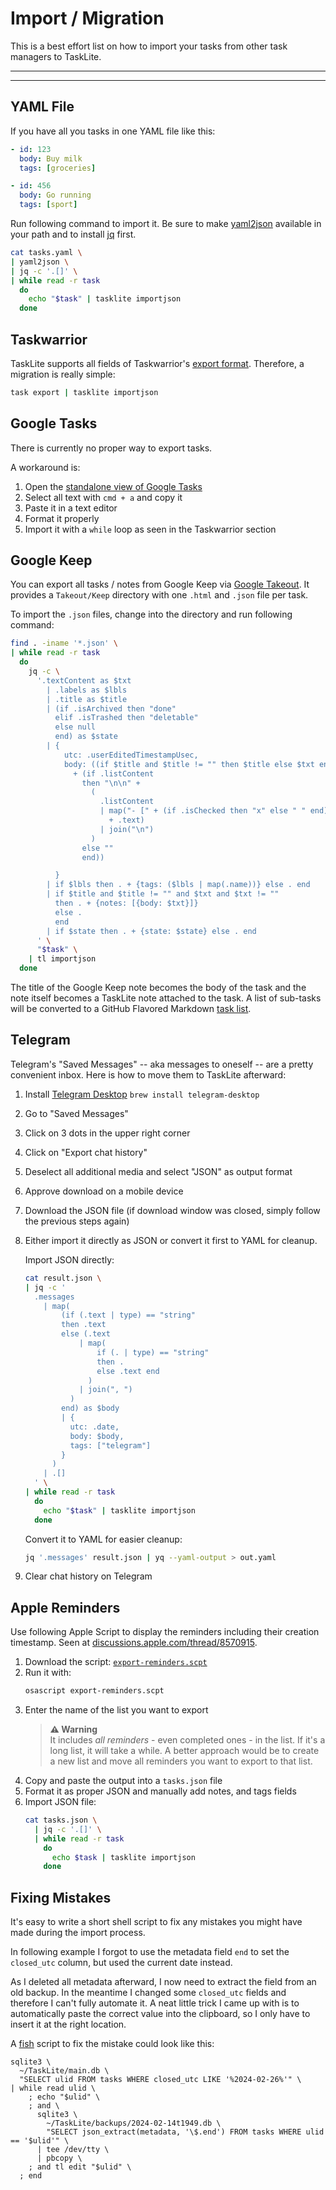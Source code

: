# Import / Migration

This is a best effort list on how to import your tasks
from other task managers to TaskLite.

---
<!-- toc -->
---


## YAML File

If you have all you tasks in one YAML file like this:

```yaml
- id: 123
  body: Buy milk
  tags: [groceries]

- id: 456
  body: Go running
  tags: [sport]
```

Run following command to import it.
Be sure to make [yaml2json] available in your path
and to install [jq] first.

[yaml2json]: https://github.com/ad-si/dotfiles/blob/master/bin/yaml2json-ruby
[jq]: https://stedolan.github.io/jq/

```bash
cat tasks.yaml \
| yaml2json \
| jq -c '.[]' \
| while read -r task
  do
    echo "$task" | tasklite importjson
  done
```


## Taskwarrior

TaskLite supports all fields of Taskwarrior's [export format].
Therefore, a migration is really simple:

```bash
task export | tasklite importjson
```

[export format]: https://taskwarrior.org/docs/design/task.html


## Google Tasks

There is currently no proper way to export tasks.

A workaround is:

1. Open the [standalone view of Google Tasks][gt]
1. Select all text with `cmd + a` and copy it
1. Paste it in a text editor
1. Format it properly
1. Import it with a `while` loop as seen in the Taskwarrior section

[gt]: https://tasks.google.com/embed/?origin=https://calendar.google.com&fullWidth=1


## Google Keep

You can export all tasks / notes from Google Keep via [Google Takeout].
It provides a `Takeout/Keep` directory
with one `.html` and `.json` file per task.

To import the `.json` files,
change into the directory and run following command:

```bash
find . -iname '*.json' \
| while read -r task
  do
    jq -c \
      '.textContent as $txt
        | .labels as $lbls
        | .title as $title
        | (if .isArchived then "done"
          elif .isTrashed then "deletable"
          else null
          end) as $state
        | {
            utc: .userEditedTimestampUsec,
            body: ((if $title and $title != "" then $title else $txt end)
              + (if .listContent
                then "\n\n" +
                  (
                    .listContent
                    | map("- [" + (if .isChecked then "x" else " " end) + "] "
                      + .text)
                    | join("\n")
                  )
                else ""
                end))

          }
        | if $lbls then . + {tags: ($lbls | map(.name))} else . end
        | if $title and $title != "" and $txt and $txt != ""
          then . + {notes: [{body: $txt}]}
          else .
          end
        | if $state then . + {state: $state} else . end
      ' \
      "$task" \
    | tl importjson
  done
```

The title of the Google Keep note becomes the body of the task
and the note itself becomes a TaskLite note attached to the task.
A list of sub-tasks will be converted to a GitHub Flavored Markdown [task list].

[task list]:
  https://help.github.com/en/github/writing-on-github/basic-writing-and-formatting-syntax#task-lists
[Google Takeout]: https://takeout.google.com


## Telegram

Telegram's "Saved Messages" -- aka messages to oneself -- are a pretty
convenient inbox. Here is how to move them to TaskLite afterward:

1. Install [Telegram Desktop](https://desktop.telegram.org/)
    `brew install telegram-desktop`
1. Go to "Saved Messages"
1. Click on 3 dots in the upper right corner
1. Click on "Export chat history"
1. Deselect all additional media and select "JSON" as output format
1. Approve download on a mobile device
1. Download the JSON file
    (if download window was closed, simply follow the previous steps again)
1. Either import it directly as JSON or convert it first to YAML for cleanup.

    Import JSON directly:
    ```bash
    cat result.json \
    | jq -c '
      .messages
        | map(
            (if (.text | type) == "string"
            then .text
            else (.text
                | map(
                    if (. | type) == "string"
                    then .
                    else .text end
                  )
                | join(", ")
              )
            end) as $body
            | {
              utc: .date,
              body: $body,
              tags: ["telegram"]
            }
          )
        | .[]
      ' \
    | while read -r task
      do
        echo "$task" | tasklite importjson
      done
    ```

    Convert it to YAML for easier cleanup:
    ```sh
    jq '.messages' result.json | yq --yaml-output > out.yaml
    ```
1. Clear chat history on Telegram


## Apple Reminders

Use following Apple Script to display the reminders
including their creation timestamp.
Seen at [discussions.apple.com/thread/8570915](
  https://discussions.apple.com/thread/8570915).

1. Download the script: [`export-reminders.scpt`](./export-reminders.scpt)
1. Run it with:
    ```sh
    osascript export-reminders.scpt
    ```
1. Enter the name of the list you want to export
    <!--
      TODO: Use alert after
            https://github.com/lambdalisue/rs-mdbook-alerts/issues/17
    -->
    > **⚠️ Warning** \
    > It includes *all reminders* - even completed ones - in the list.
    > If it's a long list, it will take a while.
    > A better approach would be to create a new list and move all
    > reminders you want to export to that list.
1. Copy and paste the output into a `tasks.json` file
1. Format it as proper JSON and manually add notes, and tags fields
1. Import JSON file:
    ```bash
    cat tasks.json \
      | jq -c '.[]' \
      | while read -r task
        do
          echo $task | tasklite importjson
        done
    ```


## Fixing Mistakes

It's easy to write a short shell script to fix any mistakes
you might have made during the import process.

In following example I forgot to use the metadata field `end`
to set the `closed_utc` column, but used the current date instead.

As I deleted all metadata afterward,
I now need to extract the field from an old backup.
In the meantime I changed some `closed_utc` fields and therefore I can't fully automate it.
A neat little trick I came up with is to automatically paste the correct value
into the clipboard, so I only have to insert it at the right location.

A [fish](https://fishshell.com/) script to fix the mistake could look like this:

```fish
sqlite3 \
  ~/TaskLite/main.db \
  "SELECT ulid FROM tasks WHERE closed_utc LIKE '%2024-02-26%'" \
| while read ulid \
    ; echo "$ulid" \
    ; and \
      sqlite3 \
        ~/TaskLite/backups/2024-02-14t1949.db \
        "SELECT json_extract(metadata, '\$.end') FROM tasks WHERE ulid == '$ulid'" \
      | tee /dev/tty \
      | pbcopy \
    ; and tl edit "$ulid" \
  ; end
```
